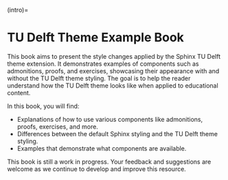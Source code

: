 (intro)=
# TU Delft Theme Example Book

This book aims to present the style changes applied by the Sphinx TU Delft theme extension. It demonstrates examples of components such as admonitions, proofs, and exercises, showcasing their appearance with and without the TU Delft theme styling. The goal is to help the reader understand how the TU Delft theme looks like when applied to educational content.

In this book, you will find:

- Explanations of how to use various components like admonitions, proofs, exercises, and more.
- Differences between the default Sphinx styling and the TU Delft theme styling.
- Examples that demonstrate what components are available.

This book is still a work in progress. Your feedback and suggestions are welcome as we continue to develop and improve this resource.